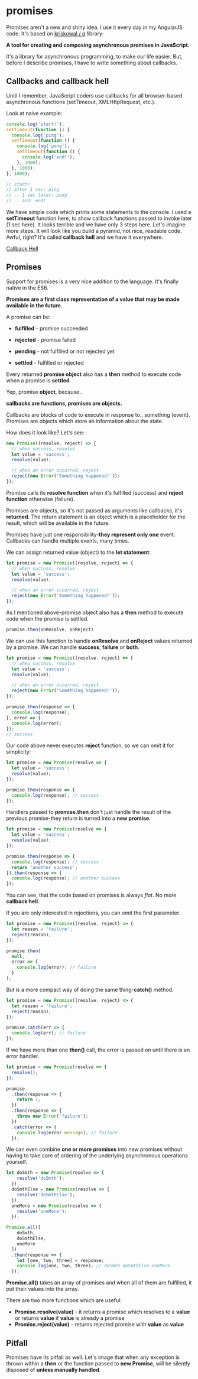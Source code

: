 # promises

Promises aren't a new and shiny idea. I use it every day in my AngularJS code. It's based on [kriskowal / q](https://github.com/kriskowal/q) library:

**A tool for creating and composing asynchronous promises in JavaScript.**

It's a library for asynchronous programming, to make our life easier. But, before I describe promises, I have to write something about callbacks.

## Callbacks and callback hell

Until I remember, JavaScript coders use callbacks for all browser-based asynchronous functions (setTimeout, XMLHttpRequest, etc.).

Look at naive example:

```javascript
console.log('start!');
setTimeout(function () {
  console.log('ping');
  setTimeout(function () {
    console.log('pong');
    setTimeout(function () {
      console.log('end!');
    }, 1000);
  }, 1000);
}, 1000);

// start!
// after 1 sec: ping
// .. 1 sec later: pong
// .. and: end!
```

We have simple code which prints some statements to the console. I used a **setTimeout** function here, to show callback functions passed to invoke later (1 sec here). It looks terrible and we have only 3 steps here. Let's imagine more steps. It will look like you build a pyramid, not nice, readable code. Awful, right? It's called **callback hell** and we have it everywhere.

[Callback Hell](http://callbackhell.com/)

## Promises

Support for promises is a very nice addition to the language. It's finally native in the ES6.

**Promises are a first class representation of a value that may be made available in the future.**

A promise can be:

* **fulfilled** - promise succeeded

* **rejected** - promise failed

* **pending** - not fulfilled or not rejected yet

* **settled** - fulfilled or rejected

Every returned **promise object** also has a **then** method to execute code when a promise is **settled**.

Yep, promise **object**, because..

**callbacks are functions, promises are objects.**

Callbacks are blocks of code to execute in response to.. something (event). Promises are objects which store an information about the state.

How does it look like? Let's see:

```javascript
new Promise((resolve, reject) => {
  // when success, resolve
  let value = 'success';
  resolve(value);

  // when an error occurred, reject
  reject(new Error('Something happened!'));
});
```

Promise calls its **resolve function** when it's fulfilled (success) and **reject function** otherwise (failure).

Promises are objects, so it's not passed as arguments like callbacks, it's **returned**. The return statement is an object which is a placeholder for the result, which will be available in the future.

Promises have just one responsibility-**they represent only one** event. Callbacks can handle multiple events, many times.

We can assign returned value (object) to the **let statement**:

```javascript
let promise = new Promise((resolve, reject) => {
  // when success, resolve
  let value = 'success';
  resolve(value);

  // when an error occurred, reject
  reject(new Error('Something happened!'));
});
```

As I mentioned above-promise object also has a **then** method to execute code when the promise is settled.

```javascript
promise.then(onResolve, onReject)
```

We can use this function to handle **onResolve** and **onReject** values returned by a promise. We can handle **success**, **failure** or **both**.

```javascript
let promise = new Promise((resolve, reject) => {
  // when success, resolve
  let value = 'success';
  resolve(value);

  // when an error occurred, reject
  reject(new Error('Something happened!'));
});

promise.then(response => {
  console.log(response);
}, error => {
  console.log(error);
});
// success
```

Our code above never executes **reject** function, so we can omit it for simplicity:

```javascript
let promise = new Promise(resolve => {
  let value = 'success';
  resolve(value);
});

promise.then(response => {
  console.log(response); // success
});
```

Handlers passed to **promise.then** don't just handle the result of the previous promise-they return is turned into a **new promise**.

```javascript
let promise = new Promise(resolve => {
  let value = 'success';
  resolve(value);
});

promise.then(response => {
  console.log(response); // success
  return 'another success';
}).then(response => {
  console.log(response); // another success
});
```

You can see, that the code based on promises is always *flat*. No more **callback hell**.

If you are only interested in rejections, you can omit the first parameter.

```javascript
let promise = new Promise((resolve, reject) => {
  let reason = 'failure';
  reject(reason);
});

promise.then(
  null,
  error => {
    console.log(error); // failure
  }
);
```

But is a more compact way of doing the same thing-**catch()** method.

```javascript
let promise = new Promise((resolve, reject) => {
  let reason = 'failure';
  reject(reason);
});

promise.catch(err => {
  console.log(err); // failure
});
```

If we have more than one **then()** call, the error is passed on until there is an error handler.

```javascript
let promise = new Promise(resolve => {
  resolve();
});

promise
  .then(response => {
    return 1;
  })
  .then(response => {
    throw new Error('failure');
  })
  .catch(error => {
    console.log(error.message); // failure
  });
```

We can even combine **one or more promises** into new promises without having to take care of ordering of the underlying asynchronous operations yourself.

```javascript
let doSmth = new Promise(resolve => {
    resolve('doSmth');
  }),
  doSmthElse = new Promise(resolve => {
    resolve('doSmthElse');
  }),
  oneMore = new Promise(resolve => {
    resolve('oneMore');
  });

Promise.all([
    doSmth,
    doSmthElse,
    oneMore
  ])
  .then(response => {
    let [one, two, three] = response;
    console.log(one, two, three); // doSmth doSmthElse oneMore
  });
```

**Promise.all()** takes an array of promises and when all of them are fulfilled, it put their values into the array.

There are two more functions which are useful:

* **Promise.resolve(value)** - it returns a promise which resolves to a **value** or returns **value** if **value** is already a promise
* **Promise.reject(value)** - returns rejected promise with **value** as **value**

## Pitfall

Promises have its pitfall as well. Let's image that when any exception is thrown within a **then** or the function passed to **new Promise**, will be silently disposed of **unless manually handled**.
